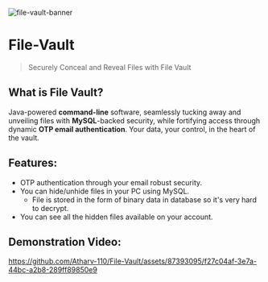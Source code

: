![file-vault-banner](https://github.com/Atharv-110/File-Vault/assets/87393095/42063885-6a18-4312-aaa9-beb742f1d368)
# File-Vault
> Securely Conceal and Reveal Files with File Vault
## What is File Vault?
Java-powered **command-line** software, seamlessly tucking away and unveiling files with **MySQL**-backed security, while fortifying access through dynamic **OTP email authentication**. Your data, your control, in the heart of the vault.
## Features:
- OTP authentication through your email robust security.
- You can hide/unhide files in your PC using MySQL.
  - File is stored in the form of binary data in database so it's very hard to decrypt.
- You can see all the hidden files available on your account.
## Demonstration Video:
https://github.com/Atharv-110/File-Vault/assets/87393095/f27c04af-3e7a-44bc-a2b8-289ff89850e9

